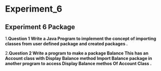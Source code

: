 # Experiment_6

## Experiment 6 Package

1.__Question 1 Write a Java Program to implement the concept of importing classes from user defined package and created packages .__

2.__Question 2 Write a program to make a package Balance This has an Account class with Display Balance method Import Balance package in another program to access Display Balance methos Of Account Class .__
